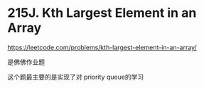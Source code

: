 # 215J. Kth Largest Element in an Array

https://leetcode.com/problems/kth-largest-element-in-an-array/

是佛佛作业题

这个题最主要的是实现了对 priority queue的学习
